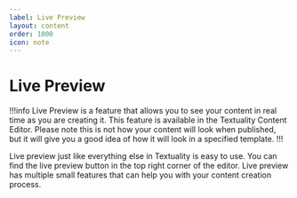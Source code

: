 ```yaml
---
label: Live Preview
layout: content
order: 1000
icon: note
---
```


# Live Preview

!!!info
Live Preview is a feature that allows you to see your content in real time as you are creating it. This feature is available in the Textuality Content Editor. Please note this is not how your content will look when published, but it will give you a good idea of how it will look in a specified template.
!!!

Live preview just like everything else in Textuality is easy to use. You can find the live preview button in the top right corner of the editor. Live preview has multiple small features that can help you with your content creation process.

